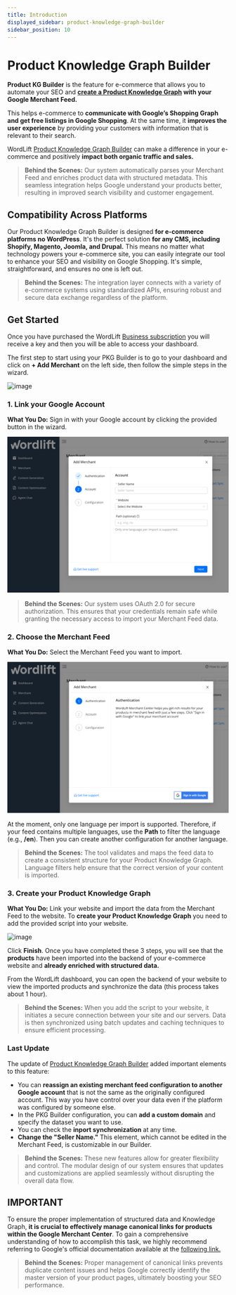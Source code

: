 ```yaml
---
title: Introduction
displayed_sidebar: product-knowledge-graph-builder
sidebar_position: 10
---
```


# Product Knowledge Graph Builder

**Product KG Builder** is the feature for e-commerce that allows you to automate your SEO and **[create a Product Knowledge Graph](https://wordlift.io/blog/en/how-build-product-knowledge-graph/) with your Google Merchant Feed.**

This helps e-commerce to **communicate with Google’s Shopping Graph and get free listings in Google Shopping**. At the same time, it **improves the user experience** by providing your customers with information that is relevant to their search.

WordLift [Product Knowledge Graph Builder](https://wordlift.io/seo-for-non-wordpress-ecommerce/) can make a difference in your e-commerce and positively **impact both organic traffic and sales.**

> **Behind the Scenes:**
> Our system automatically parses your Merchant Feed and enriches product data with structured metadata. This seamless integration helps Google understand your products better, resulting in improved search visibility and customer engagement.

## Compatibility Across Platforms

Our Product Knowledge Graph Builder is designed **for e-commerce platforms no WordPress**. It's the perfect solution **for any CMS, including Shopify, Magento, Joomla, and Drupal.** This means no matter what technology powers your e-commerce site, you can easily integrate our tool to enhance your SEO and visibility on Google Shopping. It's simple, straightforward, and ensures no one is left out.

> **Behind the Scenes:**
> The integration layer connects with a variety of e-commerce systems using standardized APIs, ensuring robust and secure data exchange regardless of the platform.

## Get Started

Once you have purchased the WordLift [Business subscription](https://wordlift.io/pricing/) you will receive a key and then you will be able to access your dashboard.

The first step to start using your PKG Builder is to go to your dashboard and click on **+ Add Merchant** on the left side, then follow the simple steps in the wizard.

![image](images/PKGBuilder_0.png)

### 1. Link your Google Account

**What You Do:**
Sign in with your Google account by clicking the provided button in the wizard.

![image](images/PKGBuilder_1.png)

> **Behind the Scenes:**
> Our system uses OAuth 2.0 for secure authorization. This ensures that your credentials remain safe while granting the necessary access to import your Merchant Feed data.

### 2. Choose the Merchant Feed

**What You Do:**
Select the Merchant Feed you want to import.

![image](images/PKGBuilder_2.png)

At the moment, only one language per import is supported. Therefore, if your feed contains multiple languages, use the **Path** to filter the language (e.g., **/en**). Then you can create another configuration for another language.

> **Behind the Scenes:**
> The tool validates and maps the feed data to create a consistent structure for your Product Knowledge Graph. Language filters help ensure that the correct version of your content is imported.

### 3. Create your Product Knowledge Graph

**What You Do:**
Link your website and import the data from the Merchant Feed to the website. To **create your Product Knowledge Graph** you need to add the provided script into your website.

![image](images/PKGBuilder_3.png)

Click **Finish**. Once you have completed these 3 steps, you will see that the **products** have been imported into the backend of your e-commerce website and **already enriched with structured data.**

From the WordLift dashboard, you can open the backend of your website to view the imported products and synchronize the data (this process takes about 1 hour).

> **Behind the Scenes:**
> When you add the script to your website, it initiates a secure connection between your site and our servers. Data is then synchronized using batch updates and caching techniques to ensure efficient processing.

### Last Update

The update of [Product Knowledge Graph Builder](https://wordlift.io/seo-for-non-wordpress-ecommerce/) added important elements to this feature:

- You can **reassign an existing merchant feed configuration to another Google account** that is not the same as the originally configured account. This way you have control over your data even if the platform was configured by someone else.
- In the PKG Builder configuration, you can **add a custom domain** and specify the dataset you want to use.
- You can check the **inport synchronization** at any time.
- **Change the "Seller Name."** This element, which cannot be edited in the Merchant Feed, is customizable in our Builder.

> **Behind the Scenes:**
> These new features allow for greater flexibility and control. The modular design of our system ensures that updates and customizations are applied seamlessly without disrupting the overall data flow.

## IMPORTANT

To ensure the proper implementation of structured data and Knowledge Graph, **it is crucial to effectively manage canonical links for products within the Google Merchant Center**. To gain a comprehensive understanding of how to accomplish this task, we highly recommend referring to Google's official documentation available at the [following link.](https://support.google.com/merchants/answer/9340054?hl=en)

> **Behind the Scenes:**
> Proper management of canonical links prevents duplicate content issues and helps Google correctly identify the master version of your product pages, ultimately boosting your SEO performance.
